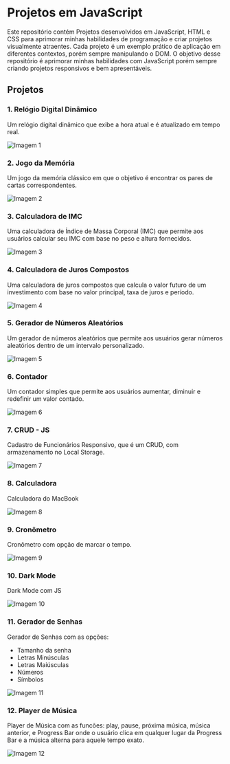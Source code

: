 # Projetos em JavaScript

Este repositório contém Projetos desenvolvidos em JavaScript, HTML e CSS para aprimorar minhas habilidades de programação e criar projetos visualmente atraentes. Cada projeto é um exemplo prático de aplicação em diferentes contextos, porém sempre manipulando o DOM. O objetivo desse repositório é aprimorar minhas habilidades com JavaScript porém sempre criando projetos responsivos e bem apresentáveis.

## Projetos

### 1. Relógio Digital Dinâmico

Um relógio digital dinâmico que exibe a hora atual e é atualizado em tempo real.

![Imagem 1](1-relogio-digital-dinamico/assets/img/img1.JPG)

### 2. Jogo da Memória

Um jogo da memória clássico em que o objetivo é encontrar os pares de cartas correspondentes.

![Imagem 2](2-jogo-da-memoria/img/img2.JPG)

### 3. Calculadora de IMC

Uma calculadora de Índice de Massa Corporal (IMC) que permite aos usuários calcular seu IMC com base no peso e altura fornecidos.

![Imagem 3](3-calculadora-imc/assets/img/img3.JPG)

### 4. Calculadora de Juros Compostos

Uma calculadora de juros compostos que calcula o valor futuro de um investimento com base no valor principal, taxa de juros e período.

![Imagem 4](4-calculadora-juros-compostos/assets/img/img4.JPG)

### 5. Gerador de Números Aleatórios

Um gerador de números aleatórios que permite aos usuários gerar números aleatórios dentro de um intervalo personalizado.

![Imagem 5](5-gerar-numeros-aleatorios/assets/img/img5.JPG)

### 6. Contador

Um contador simples que permite aos usuários aumentar, diminuir e redefinir um valor contado.

![Imagem 6](6-contador/assets/img/img6.JPG)

### 7. CRUD - JS

Cadastro de Funcionários Responsivo, que é um CRUD, com armazenamento no Local Storage.

![Imagem 7](7-CRUD-JS/assets/img/img7.JPG)

### 8. Calculadora

Calculadora do MacBook

![Imagem 8](8-calculadora/assets/img/img8.JPG)

### 9. Cronômetro

Cronômetro com opção de marcar o tempo.

![Imagem 9](9-cronometro/assets/img/img9.JPG)

### 10. Dark Mode

Dark Mode com JS

![Imagem 10](/10-dark-mode/img/img10.JPG)

### 11. Gerador de Senhas

Gerador de Senhas com as opções: 
- Tamanho da senha
- Letras Minúsculas
- Letras Maiúsculas
- Números
- Símbolos

![Imagem 11](/11-gerador-de-senha/assets/img/img11.JPG)


### 12. Player de Música

Player de Música com as funcões: play, pause, próxima música, música anterior, e Progress Bar onde o usuário clica em qualquer lugar da Progress Bar e a música alterna para aquele tempo exato.

![Imagem 12](/12-player-de-musica/assets/img/img12.JPG)
